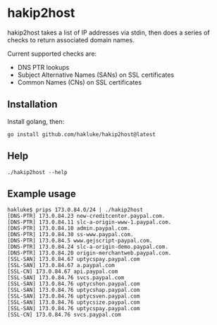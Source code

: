 # hakip2host
hakip2host takes a list of IP addresses via stdin, then does a series of checks to return associated domain names.

Current supported checks are:

- DNS PTR lookups
- Subject Alternative Names (SANs) on SSL certificates
- Common Names (CNs) on SSL certificates

## Installation

Install golang, then:

```
go install github.com/hakluke/hakip2host@latest
```

## Help

```
./hakip2host --help
```

## Example usage

```
hakluke$ prips 173.0.84.0/24 | ./hakip2host
[DNS-PTR] 173.0.84.23 new-creditcenter.paypal.com.
[DNS-PTR] 173.0.84.11 slc-a-origin-www-1.paypal.com.
[DNS-PTR] 173.0.84.10 admin.paypal.com.
[DNS-PTR] 173.0.84.30 ss-www.paypal.com.
[DNS-PTR] 173.0.84.5 www.gejscript-paypal.com.
[DNS-PTR] 173.0.84.24 slc-a-origin-demo.paypal.com.
[DNS-PTR] 173.0.84.20 origin-merchantweb.paypal.com.
[SSL-SAN] 173.0.84.67 uptycspay.paypal.com
[SSL-SAN] 173.0.84.67 a.paypal.com
[SSL-CN] 173.0.84.67 api.paypal.com
[SSL-SAN] 173.0.84.76 svcs.paypal.com
[SSL-SAN] 173.0.84.76 uptycshon.paypal.com
[SSL-SAN] 173.0.84.76 uptycshap.paypal.com
[SSL-SAN] 173.0.84.76 uptycsven.paypal.com
[SSL-SAN] 173.0.84.76 uptycsize.paypal.com
[SSL-SAN] 173.0.84.76 uptycspay.paypal.com
[SSL-CN] 173.0.84.76 svcs.paypal.com
```
